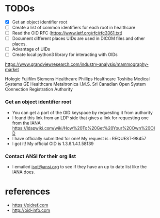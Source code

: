 
# TODOs

- [x] Get an object identifier root
- [ ] Create a list of common identifiers for each root in healthcare
- [ ] Read the OID RFC (https://www.ietf.org/rfc/rfc3061.txt)
- [ ] Document different places UIDs are used in DICOM files and other places.
- [ ] Advantage of UIDs
- [ ] Create local python3 library for interacting with OIDs

https://www.grandviewresearch.com/industry-analysis/mammography-market

Hologic
Fujifilm
Siemens Healthcare
Phillips Healthcare
Toshiba Medical Systems
GE Healthcare
Metaltronica
I.M.S. Srl
Canadian Open System Connection Registration Authority

### Get an object identifier root

- You can get a part of the OID keyspace by requesting it from authority
- I found this link from an LDP side that gives a link for requesting one from the IANA
https://ldapwiki.com/wiki/How%20To%20Get%20Your%20Own%20OID
- I have officially submitted for one! My request is : REQUEST-98457
- I got it! My official OID is 1.3.6.1.4.1.58139


 ### Contact ANSI for their org list
 - I emailed isot@ansi.org to see if they have an up to date list like the IANA does.

 # references

 - https://oidref.com
 - http://oid-info.com